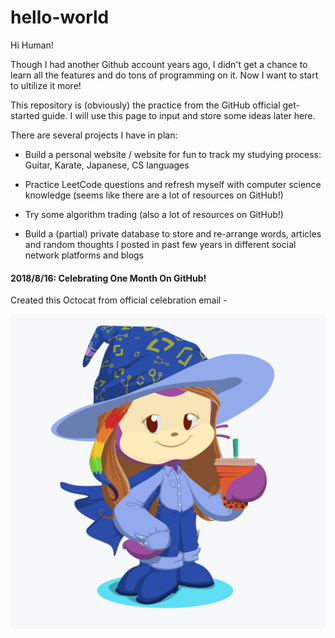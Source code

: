 # hello-world
Hi Human!

Though I had another Github account years ago, I didn't get a chance to learn all the features and do tons of programming on it. Now I want to start to ultilize it more!

This repository is (obviously) the practice from the GitHub official get-started guide. I will use this page to input and store some ideas later here.

There are several projects I have in plan:

- Build a personal website / website for fun to track my studying process: Guitar, Karate, Japanese, CS languages

- Practice LeetCode questions and refresh myself with computer science knowledge (seems like there are a lot of resources on GitHub!)

- Try some algorithm trading (also a lot of resources on GitHub!)

- Build a (partial) private database to store and re-arrange words, articles and random thoughts I posted in past few years in different social network platforms and blogs

#### 2018/8/16: Celebrating One Month On GitHub!

Created this Octocat from official celebration email - 

![alt text](octocat.png)

